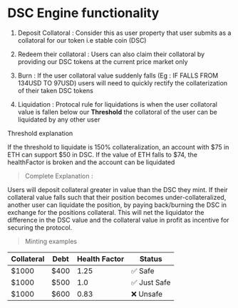 # DSC Engine functionality

1. Deposit Collatoral : Consider this as user property that user submits as a collatoral for our token i.e stable coin (DSC)

2. Redeem their collatoral : Users can also claim their collatoral by providing our DSC tokens at the current price market only

3. Burn : If the user collatoral value suddenly falls (Eg : IF FALLS FROM 134USD TO 97USD) users will need to quickly rectify the collaterization of their taken DSC tokens

4. Liquidation : Protocal rule for liquidations is when the user collatoral value is fallen below our **Threshold** the collatoral of the user can be liquidated by any other user

Threshold explanation

If the threshold to liquidate is 150% collateralization, an account with $75 in ETH can support $50 in DSC. If the value of ETH falls to $74, the healthFactor is broken and the account can be liquidated

>Complete Explanation :

Users will deposit collateral greater in value than the DSC they mint. If their collateral value falls such that their position becomes under-collateralized, another user can liquidate the position, by paying back/burning the DSC in exchange for the positions collateral. This will net the liquidator the difference in the DSC value and the collateral value in profit as incentive for securing the protocol.

>Minting examples

| Collateral | Debt  | Health Factor | Status       |
| ---------- | ----- | ------------- | -----------  |
| $1000      | $400  | 1.25          | ✅ Safe      |
| $1000      | $500  | 1.0           | ✅ Just Safe |
| $1000      | $600  | 0.83          | ❌ Unsafe    |
